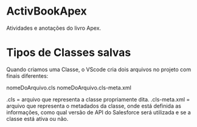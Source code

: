 # ActivBookApex
Atividades e anotações do livro Apex.

# Tipos de Classes salvas
Quando criamos uma Classe, o VScode cria dois arquivos no projeto com finais diferentes:

nomeDoArquivo.cls
nomeDoArquivo.cls-meta.xml

.cls = arquivo que representa a classe propriamente dita.
.cls-meta.xml = arquivo que representa o metadados da classe, onde está definida as informações, como qual versão de API do Salesforce será utilizada e se a classe está ativa ou não.

